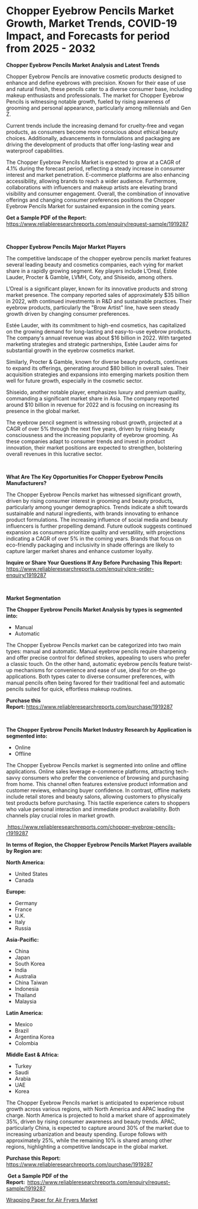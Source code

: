 <p><h1>Chopper Eyebrow Pencils Market Growth, Market Trends, COVID-19 Impact, and Forecasts for period from 2025 - 2032</h1></p><p><strong>Chopper Eyebrow Pencils Market Analysis and Latest Trends</strong></p>
<p><p>Chopper Eyebrow Pencils are innovative cosmetic products designed to enhance and define eyebrows with precision. Known for their ease of use and natural finish, these pencils cater to a diverse consumer base, including makeup enthusiasts and professionals. The market for Chopper Eyebrow Pencils is witnessing notable growth, fueled by rising awareness of grooming and personal appearance, particularly among millennials and Gen Z. </p><p>Current trends include the increasing demand for cruelty-free and vegan products, as consumers become more conscious about ethical beauty choices. Additionally, advancements in formulations and packaging are driving the development of products that offer long-lasting wear and waterproof capabilities. </p><p>The Chopper Eyebrow Pencils Market is expected to grow at a CAGR of 4.1% during the forecast period, reflecting a steady increase in consumer interest and market penetration. E-commerce platforms are also enhancing accessibility, allowing brands to reach a wider audience. Furthermore, collaborations with influencers and makeup artists are elevating brand visibility and consumer engagement. Overall, the combination of innovative offerings and changing consumer preferences positions the Chopper Eyebrow Pencils Market for sustained expansion in the coming years.</p></p>
<p><strong>Get a Sample PDF of the Report:&nbsp;</strong> <a href="https://www.reliableresearchreports.com/enquiry/request-sample/1919287?utm_campaign=3083&utm_medium=2&utm_source=Github&utm_content=ia&utm_term=06042025&utm_id=chopper-eyebrow-pencils">https://www.reliableresearchreports.com/enquiry/request-sample/1919287</a></p>
<p>&nbsp;</p>
<p><strong>Chopper Eyebrow Pencils Major Market Players</strong></p>
<p><p>The competitive landscape of the chopper eyebrow pencils market features several leading beauty and cosmetics companies, each vying for market share in a rapidly growing segment. Key players include L’Oreal, Estée Lauder, Procter & Gamble, LVMH, Coty, and Shiseido, among others. </p><p>L’Oreal is a significant player, known for its innovative products and strong market presence. The company reported sales of approximately $35 billion in 2022, with continued investments in R&D and sustainable practices. Their eyebrow products, particularly the "Brow Artist" line, have seen steady growth driven by changing consumer preferences.</p><p>Estée Lauder, with its commitment to high-end cosmetics, has capitalized on the growing demand for long-lasting and easy-to-use eyebrow products. The company's annual revenue was about $16 billion in 2022. With targeted marketing strategies and strategic partnerships, Estée Lauder aims for substantial growth in the eyebrow cosmetics market.</p><p>Similarly, Procter & Gamble, known for diverse beauty products, continues to expand its offerings, generating around $80 billion in overall sales. Their acquisition strategies and expansions into emerging markets position them well for future growth, especially in the cosmetic sector.</p><p>Shiseido, another notable player, emphasizes luxury and premium quality, commanding a significant market share in Asia. The company reported around $10 billion in revenue for 2022 and is focusing on increasing its presence in the global market.</p><p>The eyebrow pencil segment is witnessing robust growth, projected at a CAGR of over 5% through the next five years, driven by rising beauty consciousness and the increasing popularity of eyebrow grooming. As these companies adapt to consumer trends and invest in product innovation, their market positions are expected to strengthen, bolstering overall revenues in this lucrative sector.</p></p>
<p>&nbsp;</p>
<p><strong>What Are The Key Opportunities For Chopper Eyebrow Pencils Manufacturers?</strong></p>
<p><p>The Chopper Eyebrow Pencils market has witnessed significant growth, driven by rising consumer interest in grooming and beauty products, particularly among younger demographics. Trends indicate a shift towards sustainable and natural ingredients, with brands innovating to enhance product formulations. The increasing influence of social media and beauty influencers is further propelling demand. Future outlook suggests continued expansion as consumers prioritize quality and versatility, with projections indicating a CAGR of over 5% in the coming years. Brands that focus on eco-friendly packaging and inclusivity in shade offerings are likely to capture larger market shares and enhance customer loyalty.</p></p>
<p><strong>Inquire or Share Your Questions If Any Before Purchasing This Report:</strong> <a href="https://www.reliableresearchreports.com/enquiry/pre-order-enquiry/1919287?utm_campaign=3083&utm_medium=2&utm_source=Github&utm_content=ia&utm_term=06042025&utm_id=chopper-eyebrow-pencils">https://www.reliableresearchreports.com/enquiry/pre-order-enquiry/1919287</a></p>
<p>&nbsp;</p>
<p><strong>Market Segmentation</strong></p>
<p><strong>The Chopper Eyebrow Pencils Market Analysis by types is segmented into:</strong></p>
<p><ul><li>Manual</li><li>Automatic</li></ul></p>
<p><p>The Chopper Eyebrow Pencils market can be categorized into two main types: manual and automatic. Manual eyebrow pencils require sharpening and offer precise control for defined strokes, appealing to users who prefer a classic touch. On the other hand, automatic eyebrow pencils feature twist-up mechanisms for convenience and ease of use, ideal for on-the-go applications. Both types cater to diverse consumer preferences, with manual pencils often being favored for their traditional feel and automatic pencils suited for quick, effortless makeup routines.</p></p>
<p><strong>Purchase this Report:&nbsp;</strong><a href="https://www.reliableresearchreports.com/purchase/1919287?utm_campaign=3083&utm_medium=2&utm_source=Github&utm_content=ia&utm_term=06042025&utm_id=chopper-eyebrow-pencils">https://www.reliableresearchreports.com/purchase/1919287</a></p>
<p>&nbsp;</p>
<p><strong>The Chopper Eyebrow Pencils Market Industry Research by Application is segmented into:</strong></p>
<p><ul><li>Online</li><li>Offline</li></ul></p>
<p><p>The Chopper Eyebrow Pencils market is segmented into online and offline applications. Online sales leverage e-commerce platforms, attracting tech-savvy consumers who prefer the convenience of browsing and purchasing from home. This channel often features extensive product information and customer reviews, enhancing buyer confidence. In contrast, offline markets include retail stores and beauty salons, allowing customers to physically test products before purchasing. This tactile experience caters to shoppers who value personal interaction and immediate product availability. Both channels play crucial roles in market growth.</p></p>
<p><a href="https://www.reliableresearchreports.com/chopper-eyebrow-pencils-r1919287?utm_campaign=3083&utm_medium=2&utm_source=Github&utm_content=ia&utm_term=06042025&utm_id=chopper-eyebrow-pencils">&nbsp;https://www.reliableresearchreports.com/chopper-eyebrow-pencils-r1919287</a></p>
<p><strong>In terms of Region, the Chopper Eyebrow Pencils Market Players available by Region are:</strong></p>
<p>
    <p> <strong> North America: </strong>
        <ul>
            <li>United States</li>
            <li>Canada</li>
        </ul>
        </p> 
    <p> <strong> Europe: </strong>
        <ul>
            <li>Germany</li>
            <li>France</li>
            <li>U.K.</li>
            <li>Italy</li>
            <li>Russia</li>
        </ul>
        </p> 
    <p> <strong> Asia-Pacific: </strong>
        <ul>
            <li>China</li>
            <li>Japan</li>
            <li>South Korea</li>
            <li>India</li>
            <li>Australia</li>
            <li>China Taiwan</li>
            <li>Indonesia</li>
            <li>Thailand</li>
            <li>Malaysia</li>
        </ul>
        </p> 
    <p> <strong> Latin America: </strong>
        <ul>
            <li>Mexico</li>
            <li>Brazil</li>
            <li>Argentina Korea</li>
            <li>Colombia</li>
        </ul>
        </p> 
    <p> <strong> Middle East & Africa: </strong>
        <ul>
            <li>Turkey</li>
            <li>Saudi</li>
            <li>Arabia</li>
            <li>UAE</li>
            <li>Korea</li>
        </ul>
    </p>
    </p>
<p><p>The Chopper Eyebrow Pencils market is anticipated to experience robust growth across various regions, with North America and APAC leading the charge. North America is projected to hold a market share of approximately 35%, driven by rising consumer awareness and beauty trends. APAC, particularly China, is expected to capture around 30% of the market due to increasing urbanization and beauty spending. Europe follows with approximately 25%, while the remaining 10% is shared among other regions, highlighting a competitive landscape in the global market.</p></p>
<p><strong>Purchase this Report: </strong><a href="https://www.reliableresearchreports.com/purchase/1919287?utm_campaign=3083&utm_medium=2&utm_source=Github&utm_content=ia&utm_term=06042025&utm_id=chopper-eyebrow-pencils">https://www.reliableresearchreports.com/purchase/1919287</a></p>
<p>&nbsp;<strong>Get a Sample PDF of the Report:&nbsp;&nbsp;</strong><a href="https://www.reliableresearchreports.com/enquiry/request-sample/1919287?utm_campaign=3083&utm_medium=2&utm_source=Github&utm_content=ia&utm_term=06042025&utm_id=chopper-eyebrow-pencils">https://www.reliableresearchreports.com/enquiry/request-sample/1919287</a></p>
<p><strong></strong></p>
<p><p><a href="https://github.com/ternainglin/Market-Research-Report-List-1/blob/main/wrapping-paper-for-air-fryers-market.md?utm_campaign=3083&utm_medium=2&utm_source=Github&utm_content=ia&utm_term=06042025&utm_id=chopper-eyebrow-pencils">Wrapping Paper for Air Fryers Market</a></p></p>